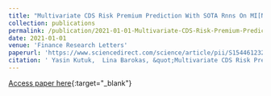 ```yaml
---
title: "Multivariate CDS Risk Premium Prediction With SOTA Rnns On MI[N]T Countries"
collection: publications
permalink: /publication/2021-01-01-Multivariate-CDS-Risk-Premium-Prediction-With-SOTA-Rnns-On-MIT-Countries
date: 2021-01-01
venue: 'Finance Research Letters'
paperurl: 'https://www.sciencedirect.com/science/article/pii/S154461232100266X'
citation: ' Yasin Kutuk,  Lina Barokas, &quot;Multivariate CDS Risk Premium Prediction With SOTA Rnns On MI[N]T Countries.&quot; Finance Research Letters, 2021.'
---
```

[Access paper here](https://www.sciencedirect.com/science/article/pii/S154461232100266X){:target="_blank"}
